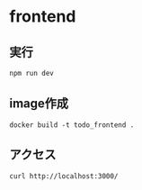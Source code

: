# frontend

## 実行 
```bash
npm run dev
```

## image作成

```shell
docker build -t todo_frontend .
```

## アクセス

```shell
curl http://localhost:3000/
```
